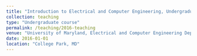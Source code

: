 ```yaml
---
title: "Introduction to Electrical and Computer Engineering, Undergraduate Teaching Fellow"
collection: teaching
type: "Undergraduate course"
permalink: /teaching/2016-teaching
venue: "University of Maryland, Electrical and Computer Engineering Department"
date: 2016-01-01
location: "College Park, MD"
---
```


